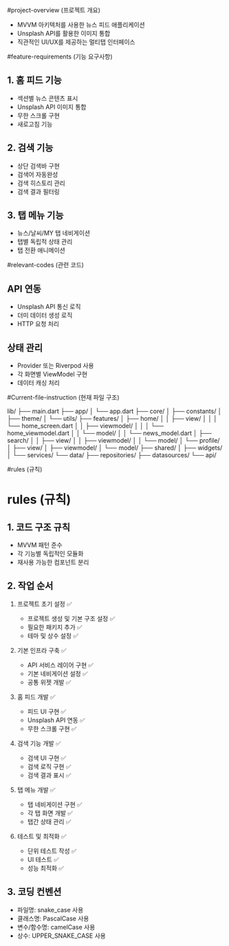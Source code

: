 #project-overview (프로젝트 개요)
- MVVM 아키텍처를 사용한 뉴스 피드 애플리케이션
- Unsplash API를 활용한 이미지 통합
- 직관적인 UI/UX를 제공하는 멀티탭 인터페이스

#feature-requirements (기능 요구사항)

## 1. 홈 피드 기능
- 섹션별 뉴스 콘텐츠 표시
- Unsplash API 이미지 통합
- 무한 스크롤 구현
- 새로고침 기능

## 2. 검색 기능
- 상단 검색바 구현
- 검색어 자동완성
- 검색 히스토리 관리
- 검색 결과 필터링

## 3. 탭 메뉴 기능
- 뉴스/날씨/MY 탭 네비게이션
- 탭별 독립적 상태 관리
- 탭 전환 애니메이션

#relevant-codes (관련 코드)
## API 연동
- Unsplash API 통신 로직
- 더미 데이터 생성 로직
- HTTP 요청 처리

## 상태 관리
- Provider 또는 Riverpod 사용
- 각 화면별 ViewModel 구현
- 데이터 캐싱 처리

#Current-file-instruction (현재 파일 구조)

lib/
├── main.dart
├── app/
│ └── app.dart
├── core/
│ ├── constants/
│ ├── theme/
│ └── utils/
├── features/
│ ├── home/
│ │ ├── view/
│ │ │ └── home_screen.dart
│ │ ├── viewmodel/
│ │ │ └── home_viewmodel.dart
│ │ └── model/
│ │ └── news_model.dart
│ ├── search/
│ │ ├── view/
│ │ ├── viewmodel/
│ │ └── model/
│ └── profile/
│ ├── view/
│ ├── viewmodel/
│ └── model/
├── shared/
│ ├── widgets/
│ └── services/
└── data/
├── repositories/
├── datasources/
└── api/

#rules (규칙)

# rules (규칙)

## 1. 코드 구조 규칙
- MVVM 패턴 준수
- 각 기능별 독립적인 모듈화
- 재사용 가능한 컴포넌트 분리

## 2. 작업 순서
1. 프로젝트 초기 설정 ✅
   - 프로젝트 생성 및 기본 구조 설정 ✅
   - 필요한 패키지 추가 ✅
   - 테마 및 상수 설정 ✅

2. 기본 인프라 구축 ✅
   - API 서비스 레이어 구현 ✅
   - 기본 네비게이션 설정 ✅
   - 공통 위젯 개발 ✅

3. 홈 피드 개발 ✅
   - 피드 UI 구현 ✅
   - Unsplash API 연동 ✅
   - 무한 스크롤 구현 ✅

4. 검색 기능 개발 ✅
   - 검색 UI 구현 ✅
   - 검색 로직 구현 ✅
   - 검색 결과 표시 ✅

5. 탭 메뉴 개발 ✅
   - 탭 네비게이션 구현 ✅
   - 각 탭 화면 개발 ✅
   - 탭간 상태 관리 ✅

6. 테스트 및 최적화 ✅
   - 단위 테스트 작성 ✅
   - UI 테스트 ✅
   - 성능 최적화 ✅

## 3. 코딩 컨벤션
- 파일명: snake_case 사용
- 클래스명: PascalCase 사용
- 변수/함수명: camelCase 사용
- 상수: UPPER_SNAKE_CASE 사용